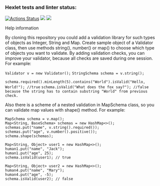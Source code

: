### Hexlet tests and linter status:
[![Actions Status](https://github.com/Dengorl789/java-project-78/workflows/hexlet-check/badge.svg)](https://github.com/Dengorl789/java-project-78/actions)
<a href="https://codeclimate.com/github/Dengorl789/java-project-78/maintainability"><img src="https://api.codeclimate.com/v1/badges/69c1884b9f918f62f9a8/maintainability" /></a>
<a href="https://codeclimate.com/github/Dengorl789/java-project-78/test_coverage"><img src="https://api.codeclimate.com/v1/badges/69c1884b9f918f62f9a8/test_coverage" /></a>

Help information

By cloning this repository you could add a validation library for such types of objects as Integer, String and Map.
Create sample object of a Validator class, then use methods string(), number() or map() to choose which type of objects you want to validate.
By adding validation checks, you can improve your validator, because all checks are saved during one session.
For example:

`Validator v = new Validator();`
`StringSchema schema = v.string();`

`schema.required().minLength(5).contains("World").isValid("Hello, World!"); //true`
`schema.isValid("What does the fox say?"); //false because the string has to contain substring "World" from previous check.`

Also there is a scheme of a nested validation in MapSchema class, so you can validate map values with shape() method.
For example:

```Validator v = new Validator();
MapSchema schema = v.map();
Map<String, BaseSchema> schemas = new HashMap<>();
schemas.put("name", v.string().required());
schemas.put("age", v.number().positive());
schema.shape(schemas);

Map<String, Object> user1 = new HashMap<>();
human1.put("name", "Jack");
human1.put("age", 25);
schema.isValid(user1); // true

Map<String, Object> user2 = new HashMap<>();
human4.put("name", "Mary");
human4.put("age", -5);
schema.isValid(user2); // false

